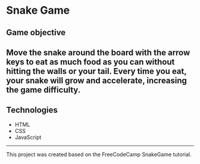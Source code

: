 # Snake Game
## Game objective
Move the snake around the board with the arrow keys to eat as much food as you can without hitting the walls or your tail.
Every time you eat, your snake will grow and accelerate, increasing the game difficulty.
---
## Technologies
- HTML
- CSS
- JavaScript
---
This project was created based on the FreeCodeCamp SnakeGame tutorial.
